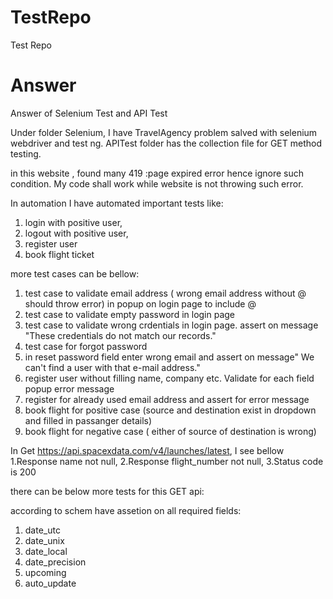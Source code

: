 # TestRepo
Test Repo
# Answer
Answer of Selenium Test and API Test

Under folder Selenium, I have TravelAgency problem salved with selenium webdriver and test ng.
APITest folder has the collection file for GET method testing. 

in this website , found many 419 :page expired error hence ignore such condition. My code shall work while website is not throwing such error.

In automation I have automated important tests like: 
1. login with positive user, 
2. logout with positive user, 
3. register user
4. book flight ticket

more test cases can be bellow:
1. test case to validate email address ( wrong email address without @ should throw error) in popup on login page to include @
2. test case to validate empty password in login page
3. test case to validate wrong crdentials in login page. assert on message "These credentials do not match our records."
4. test case for forgot password
5. in reset password field enter wrong email and assert on message" We can't find a user with that e-mail address."
6. register user without filling name, company etc. Validate for each field popup error message
7. register for already used email address and assert for error message
8. book flight for positive case (source and destination exist in dropdown and filled in passanger details)
9. book flight for negative case ( either of source of destination is wrong)


In Get https://api.spacexdata.com/v4/launches/latest, I see bellow 
1.Response name not null,
2.Response flight_number not null,
3.Status code is 200

there can be below more tests for this GET api:

according to schem have assetion on all required fields:
1. date_utc
2. date_unix
3. date_local
4. date_precision
5. upcoming
6. auto_update
